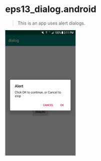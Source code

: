 # eps13_dialog.android
> This is an app uses alert dialogs.
<img src="dialog.jpg" width="225" height="400" />
